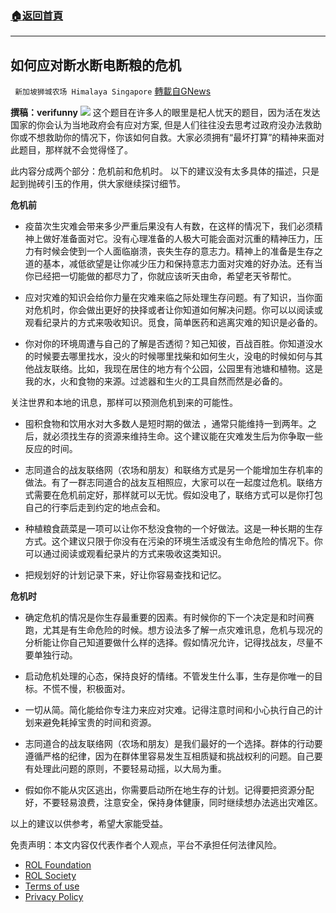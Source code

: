 ###  [:house:返回首頁](https://github.com/ourhimalayas/txt)
---


## 如何应对断水断电断粮的危机
` 新加坡狮城农场 Himalaya Singapore` [轉載自GNews](https://gnews.org/zh-hans/1982809/)

**撰稿：verifunny**
![](https://assets.gnews.org/wp-content/uploads/2022/02/Screenshot-2022-02-10-155334.jpg)
这个题目在许多人的眼里是杞人忧天的题目，因为活在发达国家的你会认为当地政府会有应对方案, 但是人们往往没去思考过政府没办法救助你或不想救助你的情况下，你该如何自救。大家必须拥有“最坏打算”的精神来面对此题目，那样就不会觉得怪了。

此内容分成两个部分：危机前和危机时。 以下的建议没有太多具体的描述，只是起到抛砖引玉的作用，供大家继续探讨细节。

**危机前**

- 疫苗次生灾难会带来多少严重后果没有人有数，在这样的情况下，我们必须精神上做好准备面对它。没有心理准备的人极大可能会面对沉重的精神压力，压力有时候会使到一个人面临崩溃，丧失生存的意志力。精神上的准备是生存之道的基本，减低欲望是让你减少压力和保持意志力面对灾难的好办法。还有当你已经把一切能做的都尽力了，你就应该听天由命，希望老天爷帮忙。


- 应对灾难的知识会给你力量在灾难来临之际处理生存问题。有了知识，当你面对危机时，你会做出更好的抉择或者让你知道如何解决问题。你可以以阅读或观看纪录片的方式来吸收知识。觅食，简单医药和逃离灾难的知识是必备的。


- 你对你的环境周遭与自己的了解是否透彻？知己知彼，百战百胜。你知道没水的时候要去哪里找水，没火的时候哪里找柴和如何生火，没电的时候如何与其他战友联络。比如，我现在居住的地方有个公园，公园里有池塘和植物。这是我的水，火和食物的来源。过滤器和生火的工具自然而然是必备的。


关注世界和本地的讯息，那样可以预测危机到来的可能性。

- 囤积食物和饮用水对大多数人是短时期的做法 ，通常只能维持一到两年。之后，就必须找生存的资源来维持生命。这个建议能在灾难发生后为你争取一些反应的时间。


- 志同道合的战友联络网（农场和朋友）和联络方式是另一个能增加生存机率的做法。有了一群志同道合的战友互相照应，大家可以在一起度过危机。联络方式需要在危机前定好，那样就可以无忧。假如没电了，联络方式可以是你打包自己的行李后走到约定的地点会和。


- 种植粮食蔬菜是一项可以让你不愁没食物的一个好做法。这是一种长期的生存方式。这个建议只限于你没有在污染的环境生活或没有生命危险的情况下。你可以通过阅读或观看纪录片的方式来吸收这类知识。


- 把规划好的计划记录下来，好让你容易查找和记忆。


**危机时**

- 确定危机的情况是你生存最重要的因素。有时候你的下一个决定是和时间赛跑，尤其是有生命危险的时候。想方设法多了解一点灾难讯息，危机与现况的分析能让你自己知道要做什么样的选择。假如情况允许，记得找战友，尽量不要单独行动。


- 启动危机处理的心态，保持良好的情绪。不管发生什么事，生存是你唯一的目标。不慌不慢，积极面对。


- 一切从简。简化能给你专注力来应对灾难。记得注意时间和小心执行自己的计划来避免耗掉宝贵的时间和资源。


- 志同道合的战友联络网（农场和朋友）是我们最好的一个选择。群体的行动要遵循严格的纪律，因为在群体里容易发生互相质疑和挑战权利的问题。自己要有处理此问题的原则，不要轻易动摇，以大局为重。


- 假如你不能从灾区逃出，你需要启动所在地生存的计划。记得要把资源分配好，不要轻易浪费，注意安全，保持身体健康，同时继续想办法逃出灾难区。


以上的建议以供参考，希望大家能受益。

 

免责声明：本文内容仅代表作者个人观点，平台不承担任何法律风险。

- [ROL Foundation](https://rolfoundation.org/)
- [ROL Society](https://rolsociety.org/)
- [Terms of use](https://gnews.org/terms-of-use-3/)
- [Privacy Policy](https://gnews.org/privacy-policy/)
